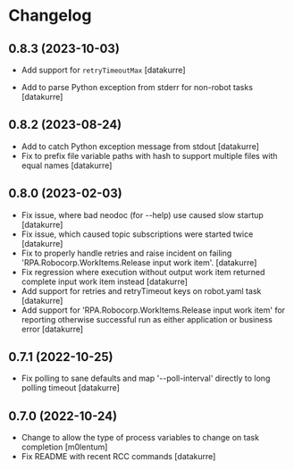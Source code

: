 Changelog
=========

0.8.3 (2023-10-03)
------------------

- Add support for `retryTimeoutMax`
  [datakurre]

- Add to parse Python exception from stderr for non-robot tasks
  [datakurre]

0.8.2 (2023-08-24)
------------------

- Add to catch Python exception message from stdout
  [datakurre]
- Fix to prefix file variable paths with hash to support multiple files with equal names
  [datakurre]

0.8.0 (2023-02-03)
------------------

- Fix issue, where bad neodoc (for --help) use caused slow startup
  [datakurre]
- Fix issue, which caused topic subscriptions were started twice
  [datakurre]
- Fix to properly handle retries and raise incident on failing
  'RPA.Robocorp.WorkItems.Release input work item'.
  [datakurre]
- Fix regression where execution without output work item returned complete
  input work item instead
  [datakurre]
- Add support for retries and retryTimeout keys on robot.yaml task
  [datakurre]
- Add support for 'RPA.Robocorp.WorkItems.Release input work item' for
  reporting otherwise successful run as either application or business error
  [datakurre]


0.7.1 (2022-10-25)
------------------

- Fix polling to sane defaults and map '--poll-interval' directly to long polling timeout
  [datakurre]


0.7.0 (2022-10-24)
------------------

- Change to allow the type of process variables to change on task completion
  [m0lentum]
- Fix README with recent RCC commands
  [datakurre]
